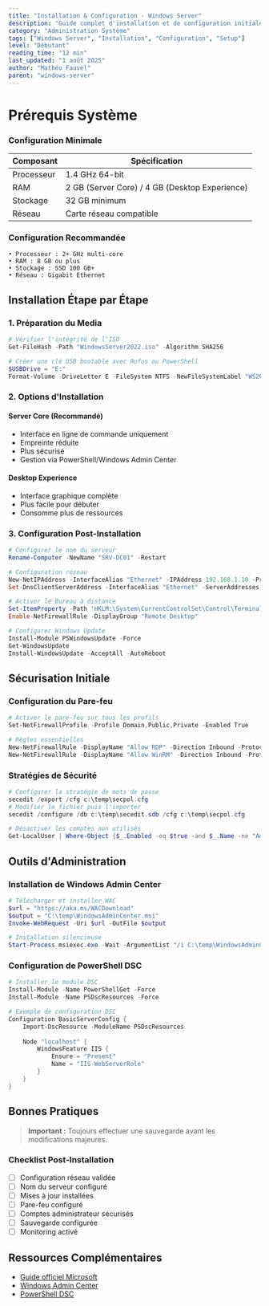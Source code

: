 ```yaml
---
title: "Installation & Configuration - Windows Server"
description: "Guide complet d'installation et de configuration initiale de Windows Server"
category: "Administration Système"
tags: ["Windows Server", "Installation", "Configuration", "Setup"]
level: "Débutant"
reading_time: "12 min"
last_updated: "1 août 2025"
author: "Mathéo Fauvel"
parent: "windows-server"
---
```


# Prérequis Système

### Configuration Minimale

| Composant | Spécification |
|-----------|---------------|
| Processeur | 1.4 GHz 64-bit |
| RAM | 2 GB (Server Core) / 4 GB (Desktop Experience) |
| Stockage | 32 GB minimum |
| Réseau | Carte réseau compatible |

### Configuration Recommandée

```text
• Processeur : 2+ GHz multi-core
• RAM : 8 GB ou plus
• Stockage : SSD 100 GB+
• Réseau : Gigabit Ethernet
```

## Installation Étape par Étape

### 1. Préparation du Media

```powershell
# Vérifier l'intégrité de l'ISO
Get-FileHash -Path "WindowsServer2022.iso" -Algorithm SHA256

# Créer une clé USB bootable avec Rufus ou PowerShell
$USBDrive = "E:"
Format-Volume -DriveLetter E -FileSystem NTFS -NewFileSystemLabel "WS2022"
```

### 2. Options d'Installation

#### Server Core (Recommandé)
- Interface en ligne de commande uniquement
- Empreinte réduite
- Plus sécurisé
- Gestion via PowerShell/Windows Admin Center

#### Desktop Experience
- Interface graphique complète
- Plus facile pour débuter
- Consomme plus de ressources

### 3. Configuration Post-Installation

```powershell
# Configurer le nom du serveur
Rename-Computer -NewName "SRV-DC01" -Restart

# Configuration réseau
New-NetIPAddress -InterfaceAlias "Ethernet" -IPAddress 192.168.1.10 -PrefixLength 24 -DefaultGateway 192.168.1.1
Set-DnsClientServerAddress -InterfaceAlias "Ethernet" -ServerAddresses 192.168.1.1, 8.8.8.8

# Activer le Bureau à distance
Set-ItemProperty -Path 'HKLM:\System\CurrentControlSet\Control\Terminal Server' -Name "fDenyTSConnections" -Value 0
Enable-NetFirewallRule -DisplayGroup "Remote Desktop"

# Configurer Windows Update
Install-Module PSWindowsUpdate -Force
Get-WindowsUpdate
Install-WindowsUpdate -AcceptAll -AutoReboot
```

## Sécurisation Initiale

### Configuration du Pare-feu

```powershell
# Activer le pare-feu sur tous les profils
Set-NetFirewallProfile -Profile Domain,Public,Private -Enabled True

# Règles essentielles
New-NetFirewallRule -DisplayName "Allow RDP" -Direction Inbound -Protocol TCP -LocalPort 3389 -Action Allow
New-NetFirewallRule -DisplayName "Allow WinRM" -Direction Inbound -Protocol TCP -LocalPort 5985,5986 -Action Allow
```

### Stratégies de Sécurité

```powershell
# Configurer la stratégie de mots de passe
secedit /export /cfg c:\temp\secpol.cfg
# Modifier le fichier puis l'importer
secedit /configure /db c:\temp\secedit.sdb /cfg c:\temp\secpol.cfg

# Désactiver les comptes non utilisés
Get-LocalUser | Where-Object {$_.Enabled -eq $true -and $_.Name -ne "Administrator"}
```

## Outils d'Administration

### Installation de Windows Admin Center

```powershell
# Télécharger et installer WAC
$url = "https://aka.ms/WACDownload"
$output = "C:\temp\WindowsAdminCenter.msi"
Invoke-WebRequest -Uri $url -OutFile $output

# Installation silencieuse
Start-Process msiexec.exe -Wait -ArgumentList "/i C:\temp\WindowsAdminCenter.msi /qn /L*v C:\temp\wac_install.log SME_PORT=443 SSL_CERTIFICATE_OPTION=generate"
```

### Configuration de PowerShell DSC

```powershell
# Installer le module DSC
Install-Module -Name PowerShellGet -Force
Install-Module -Name PSDscResources -Force

# Exemple de configuration DSC
Configuration BasicServerConfig {
    Import-DscResource -ModuleName PSDscResources
    
    Node "localhost" {
        WindowsFeature IIS {
            Ensure = "Present"
            Name = "IIS-WebServerRole"
        }
    }
}
```

## Bonnes Pratiques

> **Important :** Toujours effectuer une sauvegarde avant les modifications majeures.

### Checklist Post-Installation

- [ ] Configuration réseau validée
- [ ] Nom du serveur configuré
- [ ] Mises à jour installées
- [ ] Pare-feu configuré
- [ ] Comptes administrateur sécurisés
- [ ] Sauvegarde configurée
- [ ] Monitoring activé

## Ressources Complémentaires

- [Guide officiel Microsoft](https://docs.microsoft.com/windows-server/)
- [Windows Admin Center](https://docs.microsoft.com/windows-server/manage/windows-admin-center/)
- [PowerShell DSC](https://docs.microsoft.com/powershell/scripting/dsc/) 